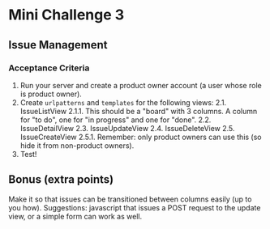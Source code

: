 # Mini Challenge 3
## Issue Management
### Acceptance Criteria
1. Run your server and create a product owner account (a user whose role is product owner).
2. Create `urlpatterns` and `templates` for the following views:
2.1. IssueListView
2.1.1. This should be a "board" with 3 columns. A column for "to do", one for "in progress" and one for "done".
2.2. IssueDetailView
2.3. IssueUpdateView
2.4. IssueDeleteView
2.5. IssueCreateView
2.5.1. Remember: only product owners can use this (so hide it from non-product owners).
3. Test!
## Bonus (extra points)
Make it so that issues can be transitioned between columns easily (up to you how).
Suggestions: javascript that issues a POST request to the update view, or a simple form can work as well.